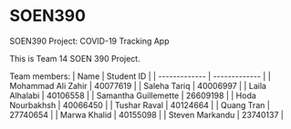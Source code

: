 # SOEN390
SOEN390 Project: COVID-19 Tracking App

This is Team 14 SOEN 390 Project.

Team members:
| Name | Student ID |
| ------------- | ------------- |
| Mohammad Ali	Zahir	| 40077619 |
| Saleha	Tariq |	40006997 |
| Laila	Alhalabi	| 40106558 |
| Samantha 	Guillemette	| 26609198 |
| Hoda 	Nourbakhsh | 40066450 |
| Tushar Raval |	40124664 |
| Quang	Tran	| 27740654 |
| Marwa	Khalid	| 40155098 |
| Steven	Markandu |	23740137 |
